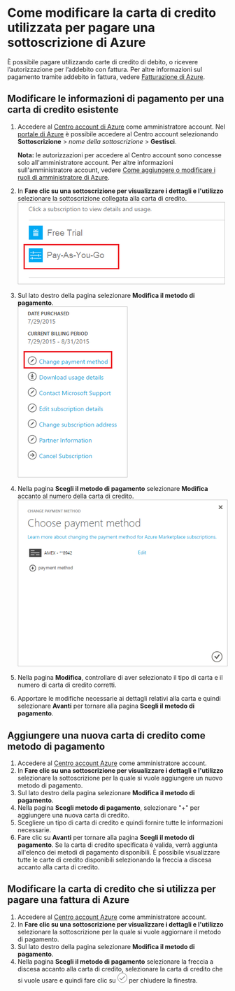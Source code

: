 <properties
	pageTitle="Come modificare la carta di credito utilizzata per pagare una sottoscrizione di Azure | Microsoft Azure"
	description="Descrive come modificare la carta di credito utilizzata per pagare una sottoscrizione di Azure"
	services="billing"
	documentationCenter=""
	authors="genlin"
	manager="jarrettr"
	editor="meerak"
	tags="billing"
	/>

<tags
	ms.service="billing"
	ms.workload="na"
	ms.tgt_pltfrm="na"
	ms.devlang="na"
	ms.topic="article"
	ms.date="03/08/2016"
	ms.author="genli"/>

# Come modificare la carta di credito utilizzata per pagare una sottoscrizione di Azure

È possibile pagare utilizzando carte di credito di debito, o ricevere l’autorizzazione per l’addebito con fattura. Per altre informazioni sul pagamento tramite addebito in fattura, vedere [Fatturazione di Azure](https://azure.microsoft.com/pricing/invoicing/).

## Modificare le informazioni di pagamento per una carta di credito esistente
1. Accedere al [Centro account di Azure](https://account.windowsazure.com/Subscriptions) come amministratore account. Nel [portale di Azure](https://portal.azure.com) è possibile accedere al Centro account selezionando **Sottoscrizione** > *nome della sottoscrizione* > **Gestisci**.

	**Nota:** le autorizzazioni per accedere al Centro account sono concesse solo all'amministratore account. Per altre informazioni sull'amministratore account, vedere [Come aggiungere o modificare i ruoli di amministratore di Azure](billing-add-change-azure-subscription-administrator.md).

2. In **Fare clic su una sottoscrizione per visualizzare i dettagli e l'utilizzo** selezionare la sottoscrizione collegata alla carta di credito.</br> ![selectsub](./media/billing-how-to-change-credit-card/selectsub.png)
3. Sul lato destro della pagina selezionare **Modifica il metodo di pagamento**.</br> ![changesub](./media/billing-how-to-change-credit-card/changesub.png)
4. Nella pagina **Scegli il metodo di pagamento** selezionare **Modifica** accanto al numero della carta di credito.</br> ![changesub](./media/billing-how-to-change-credit-card/editcard.png)
5. Nella pagina **Modifica**, controllare di aver selezionato il tipo di carta e il numero di carta di credito corretti.
6. Apportare le modifiche necessarie ai dettagli relativi alla carta e quindi selezionare **Avanti** per tornare alla pagina **Scegli il metodo di pagamento**.

## Aggiungere una nuova carta di credito come metodo di pagamento
1. Accedere al [Centro account Azure](https://account.windowsazure.com/Subscriptions) come amministratore account.
2. In **Fare clic su una sottoscrizione per visualizzare i dettagli e l'utilizzo** selezionare la sottoscrizione per la quale si vuole aggiungere un nuovo metodo di pagamento.
3. Sul lato destro della pagina selezionare **Modifica il metodo di pagamento**.
4. Nella pagina **Scegli metodo di pagamento**, selezionare "+" per aggiungere una nuova carta di credito.
5. Scegliere un tipo di carta di credito e quindi fornire tutte le informazioni necessarie.
6. Fare clic su **Avanti** per tornare alla pagina **Scegli il metodo di pagamento**. Se la carta di credito specificata è valida, verrà aggiunta all'elenco dei metodi di pagamento disponibili. È possibile visualizzare tutte le carte di credito disponibili selezionando la freccia a discesa accanto alla carta di credito.

## Modificare la carta di credito che si utilizza per pagare una fattura di Azure
1. Accedere al [Centro account Azure](https://account.windowsazure.com/Subscriptions) come amministratore account.
2. In **Fare clic su una sottoscrizione per visualizzare i dettagli e l'utilizzo** selezionare la sottoscrizione per la quale si vuole aggiornare il metodo di pagamento.
3. Sul lato destro della pagina selezionare **Modifica il metodo di pagamento**.
4. Nella pagina **Scegli il metodo di pagamento** selezionare la freccia a discesa accanto alla carta di credito, selezionare la carta di credito che si vuole usare e quindi fare clic su ![checkButton](./media/billing-how-to-change-credit-card/checkbutton.png) per chiudere la finestra.

<!---HONumber=AcomDC_0316_2016-->